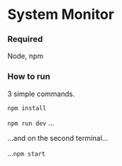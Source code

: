 # System Monitor

### Required

Node, npm

### How to run

3 simple commands.

`npm install`

`npm run dev` ...

...and on the second terminal... 

...`npm start`
 